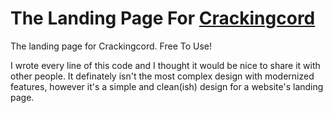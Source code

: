 # The Landing Page For [Crackingcord](https://crackingcord.xyz)
The landing page for Crackingcord. Free To Use!

I wrote every line of this code and I thought it would be nice to share it with other people. It definately isn't the most complex design with modernized features, however it's a 
simple and clean(ish) design for a website's landing page.

